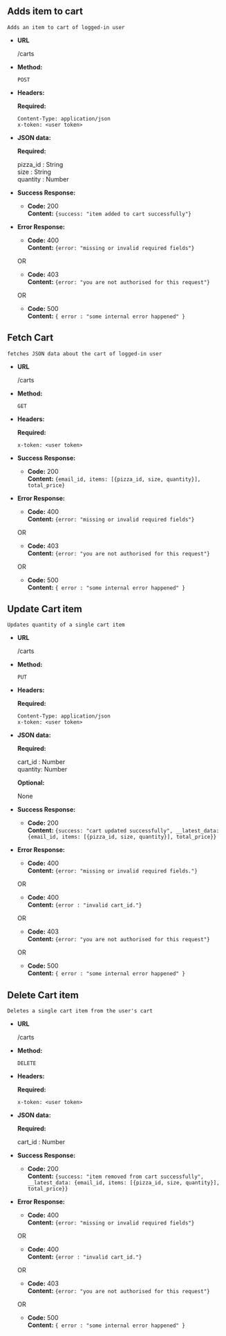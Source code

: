 **Adds item to cart**
----
    Adds an item to cart of logged-in user

* **URL**

    /carts

* **Method:**

    `POST`

* **Headers:**

    **Required:**
    
    `Content-Type: application/json`\
    `x-token: <user token>`
    
* **JSON data:**

    **Required:**

    pizza_id : String\
    size : String\
    quantity : Number

* **Success Response:**

    * **Code:** 200 <br />
        **Content:** `{success: "item added to cart successfully"}`
 
* **Error Response:**

    * **Code:** 400 <br />
        **Content:** `{error: "missing or invalid required fields"}`
        
    OR

    * **Code:** 403 <br />
    **Content:** `{error: "you are not authorised for this request"}`
        
    OR
    
    * **Code:** 500 <br />
        **Content:** `{ error : "some internal error happened" }`


**Fetch Cart**
----
    fetches JSON data about the cart of logged-in user

* **URL**

    /carts

* **Method:**

    `GET`

* **Headers:**

    **Required:**
    
    `x-token: <user token>`

* **Success Response:**

    * **Code:** 200 <br />
        **Content:** `{email_id, items: [{pizza_id, size, quantity}], total_price}`
 
* **Error Response:**

    * **Code:** 400 <br />
        **Content:** `{error: "missing or invalid required fields"}`

    OR
        
    * **Code:** 403 <br />
        **Content:** `{error: "you are not authorised for this request"}`
        
    OR
    
    * **Code:** 500 <br />
        **Content:** `{ error : "some internal error happened" }`


**Update Cart item**
----
    Updates quantity of a single cart item

* **URL**

    /carts

* **Method:**

    `PUT`

* **Headers:**

    **Required:**
    
    `Content-Type: application/json`\
    `x-token: <user token>`
    
* **JSON data:**

    **Required:**

    cart_id : Number\
    quantity: Number

    **Optional:**

    None

* **Success Response:**

    * **Code:** 200 <br />
        **Content:** `{success: "cart updated successfully", __latest_data: {email_id, items: [{pizza_id, size, quantity}], total_price}}`
 
* **Error Response:**

    * **Code:** 400 <br />
        **Content:** `{error: "missing or invalid required fields."}`

    OR

    * **Code:** 400 <br />
        **Content:** `{error : "invalid cart_id."}`

    OR
        
    * **Code:** 403 <br />
        **Content:** `{error: "you are not authorised for this request"}`
        
    OR
    
    * **Code:** 500 <br />
        **Content:** `{ error : "some internal error happened" }`


**Delete Cart item**
----
    Deletes a single cart item from the user's cart

* **URL**

    /carts

* **Method:**

    `DELETE`

* **Headers:**

    **Required:**
    
    `x-token: <user token>`
    
* **JSON data:**

    **Required:**

    cart_id : Number

* **Success Response:**

    * **Code:** 200 <br />
        **Content:** `{success: "item removed from cart successfully", __latest_data: {email_id, items: [{pizza_id, size, quantity}], total_price}}`
 
* **Error Response:**

    * **Code:** 400 <br />
        **Content:** `{error: "missing or invalid required fields"}`

    OR

    * **Code:** 400 <br />
        **Content:** `{error : "invalid cart_id."}`

    OR
        
    * **Code:** 403 <br />
        **Content:** `{error: "you are not authorised for this request"}`
        
    OR
    
    * **Code:** 500 <br />
        **Content:** `{ error : "some internal error happened" }`
